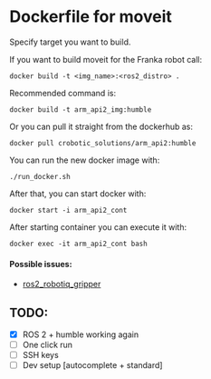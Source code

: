 # Dockerfile for moveit 

Specify target you want to build. 

If you want to build moveit for the Franka robot call: 

```
docker build -t <img_name>:<ros2_distro> .
```
Recommended command is: 
```
docker build -t arm_api2_img:humble 
```

Or you can pull it straight from the dockerhub as: 
```
docker pull crobotic_solutions/arm_api2:humble 
```

You can run the new docker image with: 
```
./run_docker.sh
```

After that, you can start docker with: 
```
docker start -i arm_api2_cont 
```

After starting container you can execute it with: 
```
docker exec -it arm_api2_cont bash
```

#### Possible issues: 

- [ros2_robotiq_gripper](https://github.com/PickNikRobotics/ros2_robotiq_gripper/issues/21)

## TODO: 

- [x] ROS 2 + humble working again
- [ ] One click run 
- [ ] SSH keys 
- [ ] Dev setup [autocomplete + standard] 
